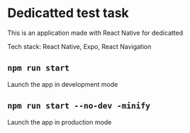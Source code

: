 # Dedicatted test task
This is an application made with React Native for dedicatted

Tech stack: React Native, Expo, React Navigation

## `npm run start`
Launch the app in development mode

## `npm run start --no-dev -minify`
Launch the app in production mode
